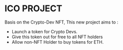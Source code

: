 # ICO PROJECT

Basis on the Crypto-Dev NFT, This new project aims to :

- Launch a token for Crypto Devs. 
- Give this token out for free to all NFT holders
- Allow non-NFT Holder to buy tokens for ETH.

